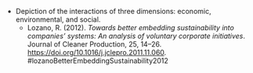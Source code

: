 - Depiction of the interactions of three dimensions: economic, environmental, and social.
	- Lozano, R. (2012). _Towards better embedding sustainability into companies’ systems: An analysis of voluntary corporate initiatives_. Journal of Cleaner Production, 25, 14–26. https://doi.org/10.1016/j.jclepro.2011.11.060. #lozanoBetterEmbeddingSustainability2012